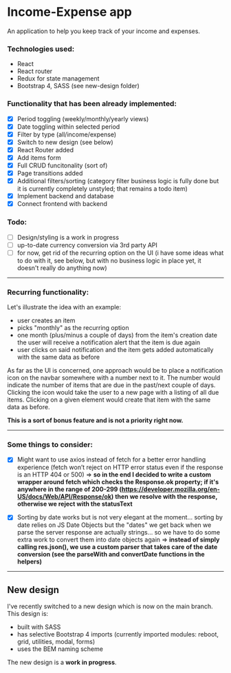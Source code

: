 # Income-Expense app

An application to help you keep track of your income and expenses.

### Technologies used:
* React
* React router
* Redux for state management
* Bootstrap 4, SASS (see new-design folder)

### Functionality that has been already implemented:
* [x] Period toggling (weekly/monthly/yearly views)
* [x] Date toggling within selected period
* [x] Filter by type (all/income/expense)
* [x] Switch to new design (see below)
* [x] React Router added
* [x] Add items form
* [x] Full CRUD funcitonality (sort of)
* [x] Page transitions added
* [x] Additional filters/sorting (category filter business logic is fully done but it is currently completely unstyled; that remains a todo item) 
* [x] Implement backend and database
* [x] Connect frontend with backend

### Todo:
* [ ] Design/styling is a work in progress
* [ ] up-to-date currency conversion via 3rd party API
* [ ] for now, get rid of the recurring option on the UI (i have some ideas what to do with it, see below, but with no business logic in place yet, it doesn't really do anything now)

---

### Recurring functionality:
Let's illustrate the idea with an example:
* user creates an item
* picks "monthly" as the recurring option
* one month (plus/minus a couple of days) from the item's creation date the user will receive a notification alert that the item is due again
* user clicks on said notification and the item gets added automatically with the same data as before

As far as the UI is concerned, one approach would be to place a notification icon on the navbar somewhere with a number next to it. The number would indicate the number of items that are due in the past/next couple of days. Clicking the icon would take the user to a new page with a listing of all due items. Clicking on a given element would create that item with the same data as before.

**This is a sort of bonus feature and is not a priority right now.**

---

### Some things to consider:
* [x] Might want to use axios instead of fetch for a better error handling experience (fetch won’t reject on HTTP error status even if the response is an HTTP 404 or 500) => **so in the end I decided to write a custom wrapper around fetch which checks the Response.ok property; if it's anywhere in the range of 200-299 (https://developer.mozilla.org/en-US/docs/Web/API/Response/ok) then we resolve with the response, otherwise we reject with the statusText**
* [x] Sorting by date works but is not very elegant at the moment... sorting by date relies on JS Date Objects but the "dates" we get back when we parse the server response are actually strings... so we have to do some extra work to convert them into date objects again => **instead of simply calling res.json(), we use a custom parser that takes care of the date conversion (see the parseWith and convertDate functions in the helpers)**



---

## New design

I've recently switched to a new design which is now on the main branch.
This design is:

* built with SASS
* has selective Bootstrap 4 imports (currently imported modules: reboot, grid, utilities, modal, forms)
* uses the BEM naming scheme

The new design is a **work in progress**.